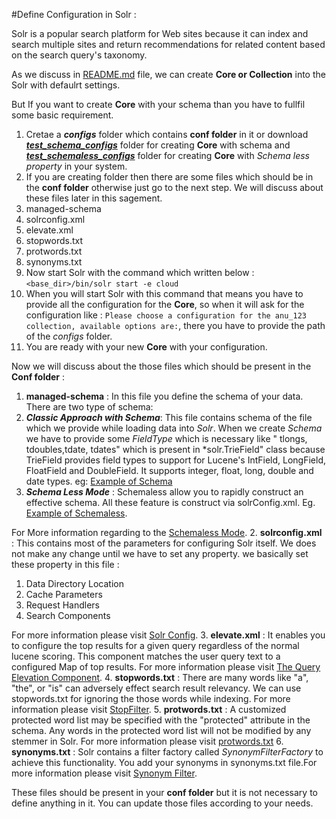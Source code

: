 #Define Configuration in Solr :

Solr is a popular search platform for Web sites because it can index and search multiple sites and return recommendations for 
related content based on the search query's taxonomy.

As we discuss in [README.md](https://github.com/knoldus/scala-solr-client/blob/master/README.md) file, we can create **Core 
or Collection** into the Solr with defaulrt settings.

But If you want to create **Core** with your schema than you have to fullfil some basic requirement.

1. Cretae a ***configs*** folder which contains **conf folder** in it or download [***test_schema_configs***](https://github.com/knoldus/scala-solr-client/tree/master/example) folder for creating **Core** with schema and [***test_schemaless_configs***](https://github.com/knoldus/scala-solr-client/tree/master/example) folder for creating **Core** with *Schema less property* in your system.
2. If you are creating folder then there are some files which should be in the **conf folder** otherwise just go to the next step. We will discuss about these files later in this sagement.
  1. managed-schema
  2. solrconfig.xml
  3. elevate.xml
  4. stopwords.txt
  5. protwords.txt
  6. synonyms.txt
3. Now start Solr with the command which written below : `<base_dir>/bin/solr start -e cloud`
4. When you will start Solr with this command that means you have to provide all the configuration for the **Core**, so when it 
will ask for the configuration like : `Please choose a configuration for the anu_123 collection, available options are:`, there 
you have to provide the path of the *configs* folder.
5. You are ready with your new **Core** with your configuration.

Now we will discuss about the those files which should be present in the **Conf folder** :

1. **managed-schema** : In this file you define the schema of your data. There are two type of schema: 
  1.  ***Classic Approach with Schema***: This file contains schema of the file which we provide while loading data into *Solr*.
  When we create *Schema* we have to provide some *FieldType* which is necessary like " tlongs, tdoubles,tdate, tdates" which is 
  present in *solr.Trie<datatype>Field" class because TrieField provides field types to support for Lucene's IntField, LongField, 
  FloatField and DoubleField. It supports integer, float, long, double and date types. eg: [Example of Schema](https://github.com/knoldus/scala-solr-client/blob/master/example/test_schema_configs/conf/managed-schema)
  2.  ***Schema Less Mode*** : Schemaless allow you to rapidly construct an effective schema. All these feature is construct via solrConfig.xml. Eg. [Example of Schemaless](https://github.com/knoldus/scala-solr-client/blob/master/example/test_schemaless_configs/conf/managed-schema).
  
  For More information regarding to the [Schemaless Mode](https://cwiki.apache.org/confluence/display/solr/Schemaless+Mode).
2. **solrconfig.xml** : This contains most of the parameters for configuring Solr itself. We does not make any change until we 
have to set any property. we basically set these property in this file :
  1. Data Directory Location
  2. Cache Parameters
  3. Request Handlers
  4. Search Components
  
  For more information please visit [Solr Config](https://wiki.apache.org/solr/SolrConfigXml).
3. **elevate.xml** : It enables you to configure the top results for a given query regardless of the normal lucene scoring. 
This component matches the user query text to a configured Map of top results. For more information please visit [The Query Elevation Component](https://cwiki.apache.org/confluence/display/solr/The+Query+Elevation+Component).
4. **stopwords.txt** : There are many words like "a", "the", or "is" can adversely effect search result relevancy. We can use 
stopwords.txt for ignoring the those words while indexing. For more information please visit [StopFilter](https://cwiki.apache.org/confluence/display/solr/Filter+Descriptions#FilterDescriptions-StopFilter).
5. **protwords.txt** : A customized protected word list may be specified with the "protected" attribute in the schema. Any 
words in the protected word list will not be modified by any stemmer in Solr. For more information please visit [protwords.txt](https://wiki.apache.org/solr/LanguageAnalysis#Customizing_Stemming)
6. **synonyms.txt** : Solr contains a filter factory called *SynonymFilterFactory* to achieve this functionality. You add your
synonyms in synonyms.txt file.For more information please visit [Synonym Filter](https://cwiki.apache.org/confluence/display/solr/Filter+Descriptions#FilterDescriptions-SynonymFilter).

These files should be present in your **conf folder** but it is not necessary to define anything in it. You can update those files according to your needs.
